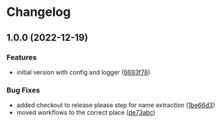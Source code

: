 # Changelog

## 1.0.0 (2022-12-19)


### Features

* initial version with config and logger ([6693f78](https://github.com/flowcore-io/library-flowcore-microservice-ts/commit/6693f78431287f0e9371d399c933454a66e46af0))


### Bug Fixes

* added checkout to release please step for name extraction ([1be66d3](https://github.com/flowcore-io/library-flowcore-microservice-ts/commit/1be66d35cfd7b827a93c890bc6c0334d892578f7))
* moved workflows to the correct place ([de73abc](https://github.com/flowcore-io/library-flowcore-microservice-ts/commit/de73abccbd490dac32d170c2e8e16db341f0f3e7))
